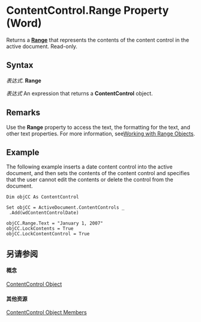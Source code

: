 
# ContentControl.Range Property (Word)

Returns a  **[Range](15a7a1c4-5f3f-5b6e-60e9-29688de3f274.md)** that represents the contents of the content control in the active document. Read-only.


## Syntax

 _表达式_. **Range**

 _表达式_ An expression that returns a **ContentControl** object.


## Remarks

Use the  **Range** property to access the text, the formatting for the text, and other text properties. For more information, see[Working with Range Objects](9e240aa7-8608-9d70-aee3-2e202687459e.md).


## Example

The following example inserts a date content control into the active document, and then sets the contents of the content control and specifies that the user cannot edit the contents or delete the control from the document.


```
Dim objCC As ContentControl 
 
Set objCC = ActiveDocument.ContentControls _ 
 .Add(wdContentControlDate) 
 
objCC.Range.Text = "January 1, 2007" 
objCC.LockContents = True 
objCC.LockContentControl = True
```


## 另请参阅


#### 概念


[ContentControl Object](783dec26-9b63-11f8-6187-985f9c815f27.md)
#### 其他资源


[ContentControl Object Members](http://msdn.microsoft.com/library/d5aa195c-8d7a-0bad-09fa-6f1bfc9828cc%28Office.15%29.aspx)